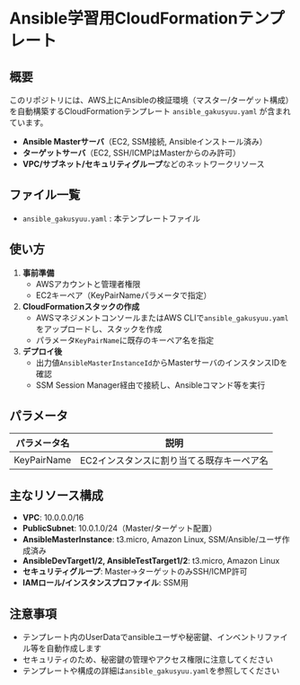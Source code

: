 # Ansible学習用CloudFormationテンプレート

## 概要
このリポジトリには、AWS上にAnsibleの検証環境（マスター/ターゲット構成）を自動構築するCloudFormationテンプレート `ansible_gakusyuu.yaml` が含まれています。

- **Ansible Masterサーバ**（EC2, SSM接続, Ansibleインストール済み）
- **ターゲットサーバ**（EC2, SSH/ICMPはMasterからのみ許可）
- **VPC/サブネット/セキュリティグループ**などのネットワークリソース

## ファイル一覧
- `ansible_gakusyuu.yaml` : 本テンプレートファイル

## 使い方
1. **事前準備**
   - AWSアカウントと管理者権限
   - EC2キーペア（KeyPairNameパラメータで指定）
2. **CloudFormationスタックの作成**
   - AWSマネジメントコンソールまたはAWS CLIで`ansible_gakusyuu.yaml`をアップロードし、スタックを作成
   - パラメータ`KeyPairName`に既存のキーペア名を指定
3. **デプロイ後**
   - 出力値`AnsibleMasterInstanceId`からMasterサーバのインスタンスIDを確認
   - SSM Session Manager経由で接続し、Ansibleコマンド等を実行

## パラメータ
| パラメータ名    | 説明                                      |
|----------------|-------------------------------------------|
| KeyPairName    | EC2インスタンスに割り当てる既存キーペア名 |

## 主なリソース構成
- **VPC**: 10.0.0.0/16
- **PublicSubnet**: 10.0.1.0/24（Master/ターゲット配置）
- **AnsibleMasterInstance**: t3.micro, Amazon Linux, SSM/Ansible/ユーザ作成済み
- **AnsibleDevTarget1/2, AnsibleTestTarget1/2**: t3.micro, Amazon Linux
- **セキュリティグループ**: Master→ターゲットのみSSH/ICMP許可
- **IAMロール/インスタンスプロファイル**: SSM用

## 注意事項
- テンプレート内のUserDataでansibleユーザや秘密鍵、インベントリファイル等を自動作成します
- セキュリティのため、秘密鍵の管理やアクセス権限に注意してください
- テンプレートや構成の詳細は`ansible_gakusyuu.yaml`を参照してください
